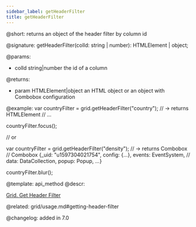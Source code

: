 ```yaml
---
sidebar_label: getHeaderFilter
title: getHeaderFilter
---          
```


@short: returns an object of the header filter by column id

@signature: getHeaderFilter(colId: string | number): HTMLElement | object;

@params:
- colId	string|number   the id of a column

@returns:
- param	HTMLElement|object      an HTML object or an object with Combobox configuration

@example:
var countryFilter = grid.getHeaderFilter("country");
// -> returns HTMLElement
// <label class="dhx_grid-filter__label dxi dxi-menu-down">...</label>

countryFilter.focus();

// or

var countryFilter = grid.getHeaderFilter("density");
// -> returns Combobox
// Combobox {_uid: "u1597304021754", config: {…}, events: EventSystem, 
// data: DataCollection, popup: Popup, …}

countryFilter.blur();


@template: api_method
@descr:

[Grid. Get Header Filter](https://snippet.dhtmlx.com/n8srjle3)

@related: grid/usage.md#getting-header-filter

@changelog:
added in 7.0




